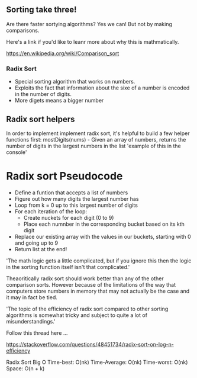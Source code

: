 ## Sorting take three!

Are there faster sortying algorithms? 
Yes we can! But not by making comparisons.

Here's a link if you'd like to leanr more about why this is mathmatically.

https://en.wikipedia.org/wiki/Comparison_sort

### Radix Sort 
- Special sorting algorithm that works on numbers.
- Exploits the fact that information about the sixe of a number is encoded in the number of digits.
- More digets means a bigger number

## Radix sort helpers
In order to implement implement radix sort, it's helpful to build a few helper functions 
first:
mostDigits(nums) - Given an array of numbers, returns the number of digits in the largest numbers in the list
'example of this in the console'

# Radix sort Pseudocode
- Define a funtion that accepts a list of numbers
- Figure out how many digits the largest number has 
- Loop from k = 0 up to this largest number of digits 
- For each iteration of the loop:
	- Create nuckets for each digit (0 to 9)
	- Place each numnber in the corresponding bucket based on its kth digit
-  Replace our existing array with the values in our buckets, starting with 0 and going up to 9
-  Return list at the end!

'The math logic gets a little complicated, but if you ignore this then the logic in the sorting function itself isn't that complicated.'


Theaoritically radix sort should work better than any of the other comparison sorts.
However because of the limitations of the way that computers store numbers in memory that may not actually be the case and it may in fact be tied.


'The topic of the efficiency of radix sort compared to other sorting algorithms is somewhat tricky and subject to quite a lot of misunderstandings.'

Follow this thread here  ...

https://stackoverflow.com/questions/48451734/radix-sort-on-log-n-efficiency

Radix Sort Big O
Time-best: O(nk)
Time-Average: O(nk)
Time-worst: O(nk)
Space: O(n + k) 







